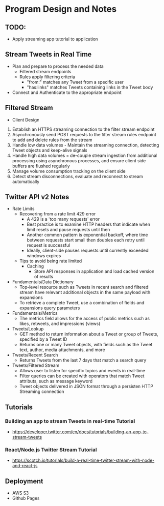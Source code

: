 # Program Design and Notes

## TODO:
- Apply streaming app tutorial to application

## Stream Tweets in Real Time
- Plan and prepare to process the needed data
    - Filtered stream endpoints
    - Rules apply filtering criteria
        - "from:" matches any Tweet from a specific user
        - "has:links" matches Tweets containing links in the Tweet body
- Connect and Authenticate to the appropriate endpoint

## Filtered Stream
- Client Design

1. Establish an HTTPS streaming connection to the filter stream endpoint
2. Asynchronously send POST requests to the filter stream rules endpoint to add and delete rules from the stream
3. Handle low data volumes - Maintain the streaming connection, detecting Tweet objects and keep-alive signals
4. Handle high data volumes = de-couple stream ingestion from additional processing using asynchronous processes, and ensure client side
    buffers are flushed regularly
5. Manage volume consumption tracking on the client side
6. Detect stream disconnections, evaluate and reconnect to stream automatically

## Twitter API v2 Notes
- Rate Limits
    - Recovering from a rate limit 429 error
        - A 429 is a 'too many requests' error
        - Best practice is to examine HTTP headers that indicate when limit resets and pause requests until then
        - Another common pattern is exponential backoff, where time between requests start small then doubles each retry until request is successful
        - Ideally, client-side pauses requests until currently exceeded windows expires
    - Tips to avoid being rate limited
        - Caching
            - Store API responses in application and load cached version of results
- Fundamentals/Data Dictionary
    - Top-level resource such as Tweets in recent search and filtered stream have relevant additional objects in the same payload with expansions
    - To retrieve a complete Tweet, use a combination of fields and expansions query parameters
- Fundamentals/Metrics
    - The metrics field allows for the access of public metrics such as likes, retweets, and impressions (views)
- Tweets/Lookup
    - GET method to return information about a Tweet or group of Tweets, specified by a Tweet ID
    - Returns one or many Tweet objects, with fields such as the Tweet text, author, media attachments, and more
- Tweets/Recent Search
    - Returns Tweets from the last 7 days that match a search query
- Tweets/Filtered Stream
    - Allows user to listen for specific topics and events in real-time
    - Filter queries can be created with operators that match Tweet attributs, such as message keyword
    - Tweet objects delivered in JSON format through a persisten HTTP Streaming connection

## Tutorials

### Building an app to stream Tweets in real-time Tutorial
- https://developer.twitter.com/en/docs/tutorials/building-an-app-to-stream-tweets

### React/Node.js Twitter Stream Tutorial
- https://scotch.io/tutorials/build-a-real-time-twitter-stream-with-node-and-react-js

## Deployment
- AWS S3
- Github Pages
